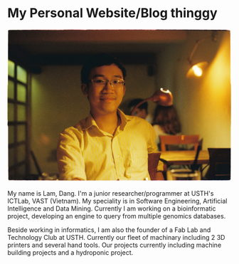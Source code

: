 # My Personal Website/Blog thinggy

!["My face's suppose to be here"](img/myface.JPG "This is my face")

My name is Lam, Dang. I'm a junior researcher/programmer at USTH's ICTLab, VAST (Vietnam). My speciality is in Software Engineering, Artificial Intelligence and Data Mining. Currently I am working on a bioinformatic project, developing an engine to query from multiple genomics databases.

Beside working in informatics, I am also the founder of a Fab Lab and Technology Club at USTH. Currently our fleet of machinary including 2 3D printers and several hand tools. Our projects currently including machine building projects and a hydroponic project.